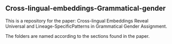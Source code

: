 ## Cross-lingual-embeddings-Grammatical-gender

This is a repository for the paper: Cross-lingual Embeddings Reveal Universal and Lineage-SpecificPatterns in Grammatical Gender Assignment.

The folders are named according to the sections found in the paper.
